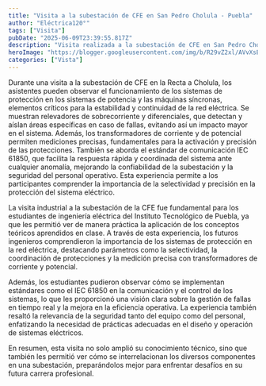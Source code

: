 ```yaml
---
title: "Visita a la subestación de CFE en San Pedro Cholula - Puebla"
author: "Eléctrica120°"
tags: ["Visita"]
pubDate: "2025-06-09T23:39:55.817Z"
description: "Visita realizada a la subestación de CFE en San Pedro Cholula - Puebla. "
heroImage: "https://blogger.googleusercontent.com/img/b/R29vZ2xl/AVvXsEiQ5PPYn15_Mged4AU731M1dOofskSV3ob7T3JHjF0iYJEa28YiCKic7sG4sTkHGAMaiL-J2-vgVr9XqCVw6zLnnHcRmq2mlrvwDJj3CpYEahih0c3rm3km3QctRckgPbz5bizlbpAROrOjWo3KjBrN1CL3gHVzCMyr7WHtFcdcPpzw0fxX-J7hQ5t5xVFQ/s320/WhatsApp%20Image%202024-10-22%20at%208.11.20%20AM.jpeg"
categories: ["Vista"]
---
```



Durante una visita a la subestación de CFE en la Recta a Cholula, los asistentes pueden observar el funcionamiento de los sistemas de protección en los sistemas de potencia y las máquinas síncronas, elementos críticos para la estabilidad y continuidad de la red eléctrica. Se muestran relevadores de sobrecorriente y diferenciales, que detectan y aíslan áreas específicas en caso de fallas, evitando así un impacto mayor en el sistema. Además, los transformadores de corriente y de potencial permiten mediciones precisas, fundamentales para la activación y precisión de las protecciones.
También se aborda el estándar de comunicación IEC 61850, que facilita la respuesta rápida y coordinada del sistema ante cualquier anomalía, mejorando la confiabilidad de la subestación y la seguridad del personal operativo. Esta experiencia permite a los participantes comprender la importancia de la selectividad y precisión en la protección del sistema eléctrico.


La visita industrial a la subestación de la CFE fue fundamental para los estudiantes de ingeniería eléctrica del Instituto Tecnológico de Puebla, ya que les permitió ver de manera práctica la aplicación de los conceptos teóricos aprendidos en clase. A través de esta experiencia, los futuros ingenieros comprendieron la importancia de los sistemas de protección en la red eléctrica, destacando parámetros como la selectividad, la coordinación de protecciones y la medición precisa con transformadores de corriente y potencial.

Además, los estudiantes pudieron observar cómo se implementan estándares como el IEC 61850 en la comunicación y el control de los sistemas, lo que les proporcionó una visión clara sobre la gestión de fallas en tiempo real y la mejora en la eficiencia operativa. La experiencia también resaltó la relevancia de la seguridad tanto del equipo como del personal, enfatizando la necesidad de prácticas adecuadas en el diseño y operación de sistemas eléctricos.

En resumen, esta visita no solo amplió su conocimiento técnico, sino que también les permitió ver cómo se interrelacionan los diversos componentes en una subestación, preparándolos mejor para enfrentar desafíos en su futura carrera profesional.